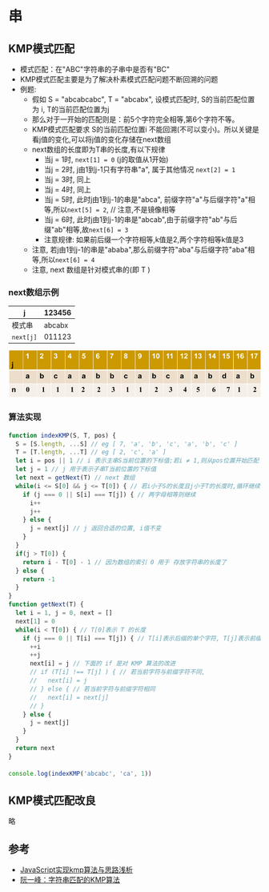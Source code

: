 # 串

## KMP模式匹配
- 模式匹配：在"ABC"字符串的子串中是否有"BC"
- KMP模式匹配主要是为了解决朴素模式匹配问题不断回溯的问题
- 例题:
  * 假如 S = "abcabcabc", T = "abcabx", 设模式匹配时, S的当前匹配位置为 i, T的当前匹配位置为j 
  * 那么对于一开始的匹配则是：前5个字符完全相等,第6个字符不等。
  * KMP模式匹配要求 S的当前匹配位置i 不能回溯(不可以变小)。所以关键是看j值的变化,可以将j值的变化存储在next数组
  * next数组的长度即为T串的长度,有以下规律
    - 当j = 1时, `next[1] = 0` (j的取值从1开始)
    - 当j = 2时, j由1到j-1只有字符串"a", 属于其他情况 `next[2] = 1`
    - 当j = 3时, 同上
    - 当j = 4时, 同上
    - 当j = 5时, 此时j由1到j-1的串是"abca", 前缀字符"a"与后缀字符"a"相等,所以`next[5] = 2`, // 注意,不是镜像相等
    - 当j = 6时, 此时j由1到j-1的串是"abcab",由于前缀字符"ab"与后缀"ab"相等,故`next[6] = 3`
    - 注意规律: 如果前后缀一个字符相等,k值是2,两个字符相等k值是3
  * 注意, 若j由1到j-1的串是"ababa",那么前缀字符"aba"与后缀字符"aba"相等,所以`next[6] = 4`
  * 注意, next 数组是针对模式串的(即 T )
### next数组示例
j|123456
-|-
模式串|abcabx
`next[j]`|011123
![例题](../assets/next数组.png)
### 算法实现
```js
function indexKMP(S, T, pos) {
  S = [S.length, ...S] // eg [ 7, 'a', 'b', 'c', 'a', 'b', 'c' ] 
  T = [T.length, ...T] // eg [ 2, 'c', 'a' ]
  let i = pos || 1 // i 表示主串S当前位置的下标值;若i ≠ 1,则从pos位置开始匹配
  let j = 1 // j 用于表示子串T当前位置的下标值
  let next = getNext(T) // next 数组
  while(i <= S[0] && j <= T[0]) { // 若i小于S的长度且j小于T的长度时,循环继续
    if (j === 0 || S[i] === T[j]) { // 两字母相等则继续
      i++
      j++
    } else {
      j = next[j] // j 返回合适的位置, i值不变
    }
  }
  if(j > T[0]) {
    return i - T[0] - 1 // 因为数组的索引 0 用于 存放字符串的长度了
  } else {
    return -1
  }
}
function getNext(T) {
  let i = 1, j = 0, next = []
  next[1] = 0
  while(i < T[0]) { // T[0]表示 T 的长度
    if (j === 0 || T[i] === T[j]) { // T[i]表示后缀的单个字符, T[j]表示前缀的单个字符
      ++i
      ++j
      next[i] = j // 下面的 if 是对 KMP 算法的改进
      // if (T[i] !== T[j] ) { // 若当前字符与前缀字符不同, 
      //   next[i] = j
      // } else { // 若当前字符与前缀字符相同
      //   next[i] = next[j]
      // }
    } else {
      j = next[j]
    }
  }
  return next
}

console.log(indexKMP('abcabc', 'ca', 1))
```

## KMP模式匹配改良
略

## 参考
- [JavaScript实现kmp算法与思路浅析](https://blog.csdn.net/weixin_40346046/article/details/79468142)
- [阮一峰：字符串匹配的KMP算法](https://news.cnblogs.com/n/176771/)